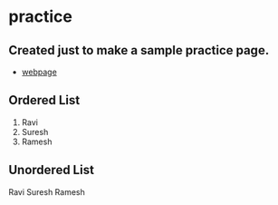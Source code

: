 # practice

## Created just to make a sample practice page.

- [webpage](https://stackoverflow.com/ "stack overflow ")

## Ordered List
 1. Ravi
 1. Suresh
 1. Ramesh
 
## Unordered List

  Ravi
  Suresh
  Ramesh


